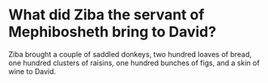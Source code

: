 # What did Ziba the servant of Mephibosheth bring to David?

Ziba brought a couple of saddled donkeys, two hundred loaves of bread, one hundred clusters of raisins, one hundred bunches of figs, and a skin of wine to David.
